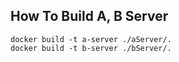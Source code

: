 ## How To Build A, B Server
```
docker build -t a-server ./aServer/.
docker build -t b-server ./bServer/.
```
